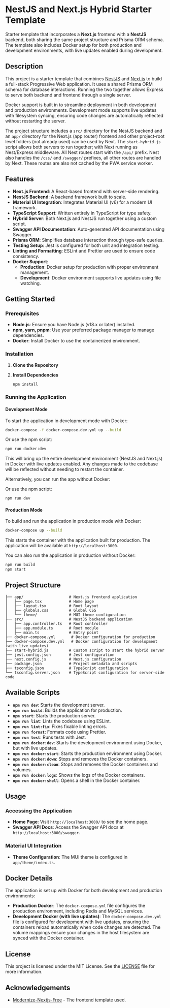 # NestJS and Next.js Hybrid Starter Template

Starter template that incorporates a **Next.js** frontend with a **NestJS** backend, both sharing the same project structure and Prisma ORM schema. The template also includes Docker setup for both production and development environments, with live updates enabled during development.

## Description

This project is a starter template that combines [NestJS](https://nestjs.com/) and [Next.js](https://nextjs.org/) to build a full-stack Progressive Web application. It uses a shared Prisma ORM schema for database interactions. Running the two together allows Express to serve both backend and frontend through a single server.

Docker support is built in to streamline deployment in both development and production environments. Development mode supports live updates with filesystem syncing, ensuring code changes are automatically reflected without restarting the server.

The project structure includes a `src/` directory for the NestJS backend and an `app/` directory for the Next.js (app router) frontend and other project-root level folders (not already used) can be used by Next. The `start-hybrid.js` script allows both servers to run together; with Next running as Nest/Express middleware. All Nest routes start with the `/api/` prefix. Nest also handles the `/css/` and `/swagger/` prefixes, all other routes are handled by Next. These routes are also not cached by the PWA service worker.

## Features

- **Next.js Frontend**: A React-based frontend with server-side rendering.
- **NestJS Backend**: A backend framework built to scale.
- **Material UI Integration**: Integrates Material UI (v6) for a modern UI framework.
- **TypeScript Support**: Written entirely in TypeScript for type safety.
- **Hybrid Server**: Both Next.js and NestJS run together using a custom script.
- **Swagger API Documentation**: Auto-generated API documentation using Swagger.
- **Prisma ORM**: Simplifies database interaction through type-safe queries.
- **Testing Setup**: Jest is configured for both unit and integration testing.
- **Linting and Formatting**: ESLint and Prettier are used to ensure code consistency.
- **Docker Support**:
  - **Production**: Docker setup for production with proper environment management.
  - **Development**: Docker environment supports live updates using file watching.

## Getting Started

### Prerequisites

- **Node.js**: Ensure you have Node.js (v18.x or later) installed.
- **npm, yarn, pnpm**: Use your preferred package manager to manage dependencies.
- **Docker**: Install Docker to use the containerized environment.

### Installation

1. **Clone the Repository**
2. **Install Dependencies**

   ```bash
   npm install
   ```

### Running the Application

#### Development Mode

To start the application in development mode with Docker:

```bash
docker-compose -f docker-compose.dev.yml up --build
```
Or use the npm script:
```bash
npm run docker:dev
```

This will bring up the entire development environment (NestJS and Next.js) in Docker with live updates enabled. Any changes made to the codebase will be reflected without needing to restart the container.

Alternatively, you can run the app without Docker:

Or use the npm script:
```bash
npm run dev
```

#### Production Mode

To build and run the application in production mode with Docker:

```bash
docker-compose up --build
```

This starts the container with the application built for production. The application will be available at `http://localhost:3000`.

You can also run the application in production without Docker:

```bash
npm run build
npm start
```

## Project Structure

```plaintext
├── app/                    # Next.js frontend application
│   ├── page.tsx            # Home page
│   ├── layout.tsx          # Root layout
│   ├── globals.css         # Global CSS
│   └── theme/              # MUI theme configuration
├── src/                    # NestJS backend application
│   ├── app.controller.ts   # Root controller
│   ├── app.module.ts       # Root module
│   ├── main.ts             # Entry point
├── docker-compose.yml       # Docker configuration for production
├── docker-compose.dev.yml   # Docker configuration for development (with live updates)
├── start-hybrid.js         # Custom script to start the hybrid server
├── jest.config.json        # Jest configuration
├── next.config.js          # Next.js configuration
├── package.json            # Project metadata and scripts
├── tsconfig.json           # TypeScript configuration
└── tsconfig.server.json    # TypeScript configuration for server-side code
```

## Available Scripts

- **`npm run dev`**: Starts the development server.
- **`npm run build`**: Builds the application for production.
- **`npm start`**: Starts the production server.
- **`npm run lint`**: Lints the codebase using ESLint.
- **`npm run lint:fix`**: Fixes fixable linting errors.
- **`npm run format`**: Formats code using Prettier.
- **`npm run test`**: Runs tests with Jest.
- **`npm run docker:dev`**: Starts the development environment using Docker, but with live updates.
- **`npm run docker:start`**: Starts the production environment using Docker.
- **`npm run docker:down`**: Stops and removes the Docker containers.
- **`npm run docker:clean`**: Stops and removes the Docker containers and volumes.
- **`npm run docker:logs`**: Shows the logs of the Docker containers.
- **`npm run docker:shell`**: Opens a shell in the Docker container.

## Usage

### Accessing the Application

- **Home Page**: Visit `http://localhost:3000/` to see the home page.
- **Swagger API Docs**: Access the Swagger API docs at `http://localhost:3000/swagger`.

### Material UI Integration

- **Theme Configuration**: The MUI theme is configured in `app/theme/index.ts`.

## Docker Details

The application is set up with Docker for both development and production environments:

- **Production Docker**: The `docker-compose.yml` file configures the production environment, including Redis and MySQL services.
- **Development Docker (with live updates)**: The `docker-compose.dev.yml` file is configured for development with live updates, ensuring the containers reload automatically when code changes are detected. The volume mappings ensure your changes in the host filesystem are synced with the Docker container.

## License

This project is licensed under the MIT License. See the [LICENSE](LICENSE) file for more information.

## Acknowledgements

- [Modernize-Nextjs-Free](https://github.com/adminmart/Modernize-Nextjs-Free) - The frontend template used.
